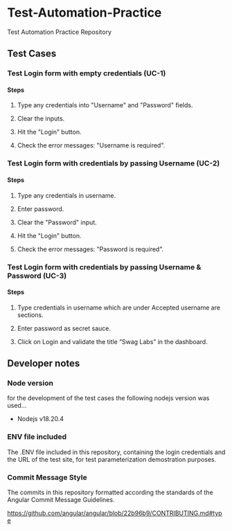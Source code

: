 # Test-Automation-Practice
Test Automation Practice Repository

## Test Cases

### Test Login form with empty credentials (UC-1)

#### Steps

1. Type any credentials into "Username" and "Password" fields.

2. Clear the inputs.

3. Hit the "Login" button.

4. Check the error messages: "Username is required".


### Test Login form with credentials by passing Username (UC-2)

#### Steps

1. Type any credentials in username.

2. Enter password.

3. Clear the "Password" input.

4. Hit the "Login" button.

5. Check the error messages: "Password is required".


### Test Login form with credentials by passing Username & Password (UC-3)

#### Steps

1. Type credentials in username which are under Accepted username are sections.

2. Enter password as secret sauce.

3. Click on Login and validate the title “Swag Labs” in the dashboard.


## Developer notes


### Node version

for the development of the test cases the following nodejs version was used...

- Nodejs v18.20.4


### ENV file included

The .ENV file included in this repository, containing the login credentials and the URL of the test site, for test parameterization demostration purposes.


### Commit Message Style

The commits in this repository formatted according the standards of the Angular Commit Message Guidelines.

https://github.com/angular/angular/blob/22b96b9/CONTRIBUTING.md#type


